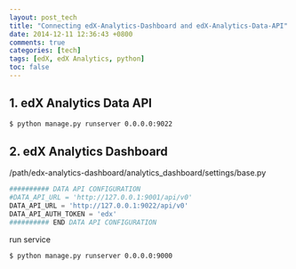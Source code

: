 ```yaml
---
layout: post_tech
title: "Connecting edX-Analytics-Dashboard and edX-Analytics-Data-API"
date: 2014-12-11 12:36:43 +0800
comments: true
categories: [tech]
tags: [edX, edX Analytics, python]
toc: false
---
```


## 1. edX Analytics Data API

```bash
$ python manage.py runserver 0.0.0.0:9022
```

## 2. edX Analytics Dashboard

/path/edx-analytics-dashboard/analytics_dashboard/settings/base.py

```python base.py
########## DATA API CONFIGURATION
#DATA_API_URL = 'http://127.0.0.1:9001/api/v0'
DATA_API_URL = 'http://127.0.0.1:9022/api/v0'
DATA_API_AUTH_TOKEN = 'edx'
########## END DATA API CONFIGURATION
```

run service

```bash
$ python manage.py runserver 0.0.0.0:9000
```
